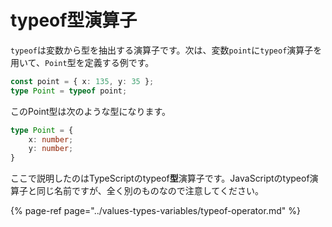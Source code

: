 # typeof型演算子

`typeof`は変数から型を抽出する演算子です。次は、変数`point`に`typeof`演算子を用いて、`Point`型を定義する例です。

```typescript
const point = { x: 135, y: 35 };
type Point = typeof point;
```

このPoint型は次のような型になります。

```typescript
type Point = {
    x: number;
    y: number;
}
```

ここで説明したのはTypeScriptのtypeof**型**演算子です。JavaScriptのtypeof演算子と同じ名前ですが、全く別のものなので注意してください。

{% page-ref page="../values-types-variables/typeof-operator.md" %}

